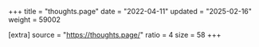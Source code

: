 +++
title = "thoughts.page"
date = "2022-04-11"
updated = "2025-02-16"
weight = 59002

[extra]
source = "https://thoughts.page/"
ratio = 4
size = 58
+++
